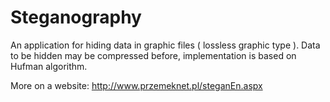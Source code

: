 # Steganography

An application for hiding data in graphic files ( lossless graphic type ).
Data to be hidden may be compressed before, implementation is based on Hufman algorithm.

More on a website: http://www.przemeknet.pl/steganEn.aspx 
